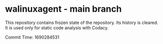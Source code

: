 # walinuxagent - main branch

This repository contains frozen state of the repository.
Its history is cleared. It is used only for static code
analysis with Codacy.

Commit Time: 1690284531